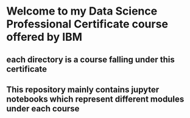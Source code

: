 # Welcome to my Data Science Professional Certificate course offered by IBM
## each directory is a course falling under this certificate
## This repository mainly contains jupyter notebooks which represent different modules under each course
